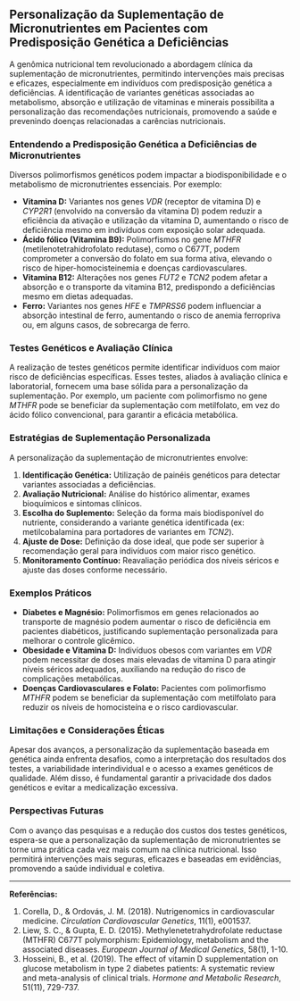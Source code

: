 
## Personalização da Suplementação de Micronutrientes em Pacientes com Predisposição Genética a Deficiências

A genômica nutricional tem revolucionado a abordagem clínica da suplementação de micronutrientes, permitindo intervenções mais precisas e eficazes, especialmente em indivíduos com predisposição genética a deficiências. A identificação de variantes genéticas associadas ao metabolismo, absorção e utilização de vitaminas e minerais possibilita a personalização das recomendações nutricionais, promovendo a saúde e prevenindo doenças relacionadas a carências nutricionais.

### Entendendo a Predisposição Genética a Deficiências de Micronutrientes

Diversos polimorfismos genéticos podem impactar a biodisponibilidade e o metabolismo de micronutrientes essenciais. Por exemplo:

- **Vitamina D:** Variantes nos genes *VDR* (receptor de vitamina D) e *CYP2R1* (envolvido na conversão da vitamina D) podem reduzir a eficiência da ativação e utilização da vitamina D, aumentando o risco de deficiência mesmo em indivíduos com exposição solar adequada.
- **Ácido fólico (Vitamina B9):** Polimorfismos no gene *MTHFR* (metilenotetrahidrofolato redutase), como o C677T, podem comprometer a conversão do folato em sua forma ativa, elevando o risco de hiper-homocisteinemia e doenças cardiovasculares.
- **Vitamina B12:** Alterações nos genes *FUT2* e *TCN2* podem afetar a absorção e o transporte da vitamina B12, predispondo a deficiências mesmo em dietas adequadas.
- **Ferro:** Variantes nos genes *HFE* e *TMPRSS6* podem influenciar a absorção intestinal de ferro, aumentando o risco de anemia ferropriva ou, em alguns casos, de sobrecarga de ferro.

### Testes Genéticos e Avaliação Clínica

A realização de testes genéticos permite identificar indivíduos com maior risco de deficiências específicas. Esses testes, aliados à avaliação clínica e laboratorial, fornecem uma base sólida para a personalização da suplementação. Por exemplo, um paciente com polimorfismo no gene *MTHFR* pode se beneficiar da suplementação com metilfolato, em vez do ácido fólico convencional, para garantir a eficácia metabólica.

### Estratégias de Suplementação Personalizada

A personalização da suplementação de micronutrientes envolve:

1. **Identificação Genética:** Utilização de painéis genéticos para detectar variantes associadas a deficiências.
2. **Avaliação Nutricional:** Análise do histórico alimentar, exames bioquímicos e sintomas clínicos.
3. **Escolha do Suplemento:** Seleção da forma mais biodisponível do nutriente, considerando a variante genética identificada (ex: metilcobalamina para portadores de variantes em *TCN2*).
4. **Ajuste de Dose:** Definição da dose ideal, que pode ser superior à recomendação geral para indivíduos com maior risco genético.
5. **Monitoramento Contínuo:** Reavaliação periódica dos níveis séricos e ajuste das doses conforme necessário.

### Exemplos Práticos

- **Diabetes e Magnésio:** Polimorfismos em genes relacionados ao transporte de magnésio podem aumentar o risco de deficiência em pacientes diabéticos, justificando suplementação personalizada para melhorar o controle glicêmico.
- **Obesidade e Vitamina D:** Indivíduos obesos com variantes em *VDR* podem necessitar de doses mais elevadas de vitamina D para atingir níveis séricos adequados, auxiliando na redução do risco de complicações metabólicas.
- **Doenças Cardiovasculares e Folato:** Pacientes com polimorfismo *MTHFR* podem se beneficiar da suplementação com metilfolato para reduzir os níveis de homocisteína e o risco cardiovascular.

### Limitações e Considerações Éticas

Apesar dos avanços, a personalização da suplementação baseada em genética ainda enfrenta desafios, como a interpretação dos resultados dos testes, a variabilidade interindividual e o acesso a exames genéticos de qualidade. Além disso, é fundamental garantir a privacidade dos dados genéticos e evitar a medicalização excessiva.

### Perspectivas Futuras

Com o avanço das pesquisas e a redução dos custos dos testes genéticos, espera-se que a personalização da suplementação de micronutrientes se torne uma prática cada vez mais comum na clínica nutricional. Isso permitirá intervenções mais seguras, eficazes e baseadas em evidências, promovendo a saúde individual e coletiva.

---

**Referências:**

1. Corella, D., & Ordovás, J. M. (2018). Nutrigenomics in cardiovascular medicine. *Circulation Cardiovascular Genetics*, 11(1), e001537.
2. Liew, S. C., & Gupta, E. D. (2015). Methylenetetrahydrofolate reductase (MTHFR) C677T polymorphism: Epidemiology, metabolism and the associated diseases. *European Journal of Medical Genetics*, 58(1), 1-10.
3. Hosseini, B., et al. (2019). The effect of vitamin D supplementation on glucose metabolism in type 2 diabetes patients: A systematic review and meta-analysis of clinical trials. *Hormone and Metabolic Research*, 51(11), 729-737.
```
